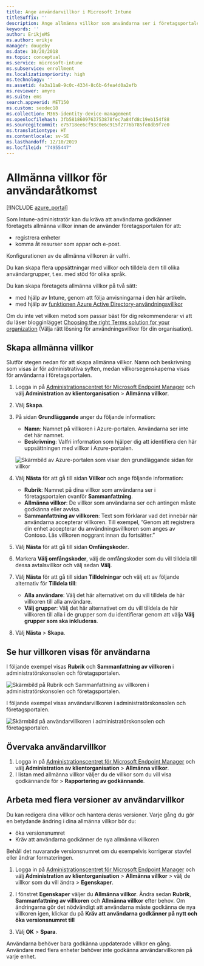 ```yaml
---
title: Ange användarvillkor i Microsoft Intune
titleSuffix: ''
description: Ange allmänna villkor som användarna ser i företagsportalen för Intune.
keywords: ''
author: ErikjeMS
ms.author: erikje
manager: dougeby
ms.date: 10/20/2018
ms.topic: conceptual
ms.service: microsoft-intune
ms.subservice: enrollment
ms.localizationpriority: high
ms.technology: ''
ms.assetid: 4a3a11a8-9c0c-4334-8c6b-6fea4d0a2efb
ms.reviewer: amyro
ms.suite: ems
search.appverid: MET150
ms.custom: seodec18
ms.collection: M365-identity-device-management
ms.openlocfilehash: 3fb5818609763753878fec7a84fd8c19eb154f88
ms.sourcegitcommit: e75718ee6cf93c0e6c915f2776b785fe8db9f7e0
ms.translationtype: HT
ms.contentlocale: sv-SE
ms.lasthandoff: 12/10/2019
ms.locfileid: "74955447"
---
```

# <a name="terms-and-conditions-for-user-access"></a>Allmänna villkor för användaråtkomst

[!INCLUDE [azure_portal](../includes/azure_portal.md)]

Som Intune-administratör kan du kräva att användarna godkänner företagets allmänna villkor innan de använder företagsportalen för att:
- registrera enheter
- komma åt resurser som appar och e-post.

Konfigurationen av de allmänna villkoren är valfri.

Du kan skapa flera uppsättningar med villkor och tilldela dem till olika användargrupper, t.ex. med stöd för olika språk.

Du kan skapa företagets allmänna villkor på två sätt:
- med hjälp av Intune, genom att följa anvisningarna i den här artikeln.
- med hjälp av [funktionen Azure Active Directory-användningsvillkor](https://docs.microsoft.com/azure/active-directory/governance/active-directory-tou)

Om du inte vet vilken metod som passar bäst för dig rekommenderar vi att du läser blogginlägget [Choosing the right Terms solution for your organization](https://go.microsoft.com/fwlink/?linkid=2010506&clcid=0x409) (Välja rätt lösning för användningsvillkor för din organisation). 

## <a name="create-terms-and-conditions"></a>Skapa allmänna villkor
Slutför stegen nedan för att skapa allmänna villkor. Namn och beskrivning som visas är för administrativa syften, medan villkorsegenskaperna visas för användarna i företagsportalen.

1. Logga in på [Administrationscentret för Microsoft Endpoint Manager](https://go.microsoft.com/fwlink/?linkid=2109431) och välj **Administration av klientorganisation** > **Allmänna villkor**.
2. Välj **Skapa**.
3. På sidan **Grundläggande** anger du följande information:

   - **Namn**: Namnet på villkoren i Azure-portalen. Användarna ser inte det här namnet.
   - **Beskrivning**: Valfri information som hjälper dig att identifiera den här uppsättningen med villkor i Azure-portalen.

    ![Skärmbild av Azure-portalen som visar den grundläggande sidan för villkor](./media/terms-and-conditions-create/terms-basics-page.png)

4. Välj **Nästa** för att gå till sidan **Villkor** och ange följande information:

   - **Rubrik**: Namnet på dina villkor som användarna ser i företagsportalen ovanför **Sammanfattning**.
   - **Allmänna villkor**: De villkor som användarna ser och antingen måste godkänna eller avvisa.
   - **Sammanfattning av villkoren**: Text som förklarar vad det innebär när användarna accepterar villkoren. Till exempel, ”Genom att registrera din enhet accepterar du användningsvillkoren som anges av Contoso. Läs villkoren noggrant innan du fortsätter.”

5. Välj **Nästa** för att gå till sidan **Omfångskoder**.

6. Markera **Välj omfångskoder**, välj de omfångskoder som du vill tilldela till dessa avtalsvillkor och välj sedan **Välj**. 

7. Välj **Nästa** för att gå till sidan **Tilldelningar** och välj ett av följande alternativ för **Tilldela till**:
    - **Alla användare**: Välj det här alternativet om du vill tilldela de här villkoren till alla användare.
    - **Välj grupper**: Välj det här alternativet om du vill tilldela de här villkoren till alla i de grupper som du identifierar genom att välja **Välj grupper som ska inkluderas**.

8. Välj **Nästa** > **Skapa**.

## <a name="see-how-terms-are-displayed-to-your-users"></a>Se hur villkoren visas för användarna
I följande exempel visas **Rubrik** och **Sammanfattning av villkoren** i administratörskonsolen och företagsportalen.

![Skärmbild på Rubrik och Sammanfattning av villkoren i administratörskonsolen och företagsportalen.](./media/terms-and-conditions-create/terms-summary-terms.png)

I följande exempel visas användarvillkoren i administratörskonsolen och företagsportalen.

![Skärmbild på användarvillkoren i administratörskonsolen och företagsportalen.](./media/terms-and-conditions-create/terms-properties-terms.png)


## <a name="monitor-terms-and-conditions"></a>Övervaka användarvillkor

1. Logga in på [Administrationscentret för Microsoft Endpoint Manager](https://go.microsoft.com/fwlink/?linkid=2109431) och välj **Administration av klientorganisation** > **Allmänna villkor**.
2. I listan med allmänna villkor väljer du de villkor som du vill visa godkännande för > **Rapportering av godkännande**.

## <a name="work-with-multiple-versions-of-terms-and-conditions"></a>Arbeta med flera versioner av användarvillkor
Du kan redigera dina villkor och hantera deras versioner. Varje gång du gör en betydande ändring i dina allmänna villkor bör du:
- öka versionsnumret
- Kräv att användarna godkänner de nya allmänna villkoren

Behåll det nuvarande versionsnumret om du exempelvis korrigerar stavfel eller ändrar formateringen.

1. Logga in på [Administrationscentret för Microsoft Endpoint Manager](https://go.microsoft.com/fwlink/?linkid=2109431) och välj **Administration av klientorganisation** > **Allmänna villkor** > välj de villkor som du vill ändra > **Egenskaper**.

2. I fönstret **Egenskaper** väljer du **Allmänna villkor**. Ändra sedan **Rubrik**, **Sammanfattning av villkoren** och **Allmänna villkor** efter behov. Om ändringarna gör det nödvändigt att användarna måste godkänna de nya villkoren igen, klickar du på **Kräv att användarna godkänner på nytt och öka versionsnumret till**

3. Välj **OK** > **Spara**.

Användarna behöver bara godkänna uppdaterade villkor en gång. Användare med flera enheter behöver inte godkänna användarvillkoren på varje enhet.
